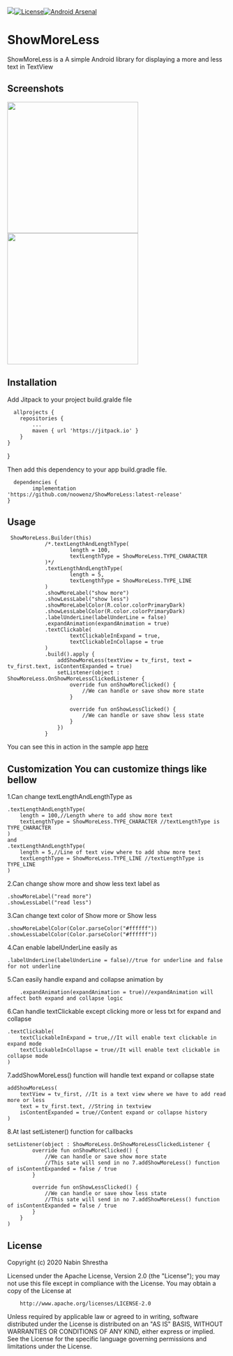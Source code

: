 [![](https://jitpack.io/v/noowenz/ShowMoreLess.svg)](https://jitpack.io/#noowenz/ShowMoreLess)[![License](https://img.shields.io/badge/License-Apache%202.0-blue.svg)](https://opensource.org/licenses/Apache-2.0)[![Android Arsenal]( https://img.shields.io/badge/Android%20Arsenal-ShowMoreLess-green.svg?style=flat )]( https://android-arsenal.com/details/1/8087 )

# ShowMoreLess

ShowMoreLess is a A simple Android library for displaying a more and less text in TextView 

## Screenshots

<img src="https://github.com/noowenz/ShowMoreLess/blob/master/art/customdatetimepickerbefore.png" width="300px" />
<img src="https://github.com/noowenz/ShowMoreLess/blob/master/art/customdatetimepickerbeforetime.png" width="300px" />

## Installation

Add Jitpack to your project build.gralde file
      
      allprojects {
		repositories {
			...
			maven { url 'https://jitpack.io' }
		}
	}
}

Then add this dependency to your app build.gradle file.

      dependencies {
	        implementation 'https://github.com/noowenz/ShowMoreLess:latest-release'
	}

## Usage

     ShowMoreLess.Builder(this)
                /*.textLengthAndLengthType(
                        length = 100,
                        textLengthType = ShowMoreLess.TYPE_CHARACTER
                )*/
                .textLengthAndLengthType(
                        length = 5,
                        textLengthType = ShowMoreLess.TYPE_LINE
                )
                .showMoreLabel("show more")
                .showLessLabel("show less")
                .showMoreLabelColor(R.color.colorPrimaryDark)
                .showLessLabelColor(R.color.colorPrimaryDark)
                .labelUnderLine(labelUnderLine = false)
                .expandAnimation(expandAnimation = true)
                .textClickable(
                        textClickableInExpand = true,
                        textClickableInCollapse = true
                )
                .build().apply {
                    addShowMoreLess(textView = tv_first, text = tv_first.text, isContentExpanded = true)
                    setListener(object : ShowMoreLess.OnShowMoreLessClickedListener {
                        override fun onShowMoreClicked() {
                            //We can handle or save show more state
                        }

                        override fun onShowLessClicked() {
                            //We can handle or save show less state
                        }
                    })
                }
		    
You can see this in action in the sample app [here](https://github.com/noowenz/CustomDateTimePicker/blob/master/sample/src/main/java/com/noowenz/customdatetimepicker/MainActivity.kt)

## Customization You can customize things like bellow

1.Can change textLengthAndLengthType as

    .textLengthAndLengthType(
        length = 100,//Length where to add show more text
        textLengthType = ShowMoreLess.TYPE_CHARACTER //textLengthType is TYPE_CHARACTER
    )
    and
    .textLengthAndLengthType(
        length = 5,//Line of text view where to add show more text
        textLengthType = ShowMoreLess.TYPE_LINE //textLengthType is TYPE_LINE
    )

2.Can change show more and show less text label as

    .showMoreLabel("read more")
    .showLessLabel("read less")

3.Can change text color of Show more or Show less

    .showMoreLabelColor(Color.parseColor("#ffffff"))
    .showLessLabelColor(Color.parseColor("#ffffff"))

4.Can enable labelUnderLine easily as

    .labelUnderLine(labelUnderLine = false)//true for underline and false for not underline

5.Can easily handle expand and collapse animation by

        .expandAnimation(expandAnimation = true)//expandAnimation will affect both expand and collapse logic

6.Can handle textClickable except clicking more or less txt for expand and collapse

    .textClickable(
        textClickableInExpand = true,//It will enable text clickable in expand mode
        textClickableInCollapse = true//It will enable text clickable in collapse mode
    )

7.addShowMoreLess() function will handle text expand or collapse state

    addShowMoreLess(
        textView = tv_first, //It is a text view where we have to add read more or less
        text = tv_first.text, //String in textview
        isContentExpanded = true//Content expand or collapse history
    )

8.At last setListener() function for callbacks

    setListener(object : ShowMoreLess.OnShowMoreLessClickedListener {
            override fun onShowMoreClicked() {
                //We can handle or save show more state
                //This sate will send in no 7.addShowMoreLess() function of isContentExpanded = false / true
            }

            override fun onShowLessClicked() {
                //We can handle or save show less state
                //This sate will send in no 7.addShowMoreLess() function of isContentExpanded = false / true
            }
        }
    )

## License

Copyright (c) 2020 Nabin Shrestha

   Licensed under the Apache License, Version 2.0 (the "License");
   you may not use this file except in compliance with the License.
   You may obtain a copy of the License at
         
        http://www.apache.org/licenses/LICENSE-2.0

   Unless required by applicable law or agreed to in writing, software
   distributed under the License is distributed on an "AS IS" BASIS,
   WITHOUT WARRANTIES OR CONDITIONS OF ANY KIND, either express or implied.
   See the License for the specific language governing permissions and
   limitations under the License.
